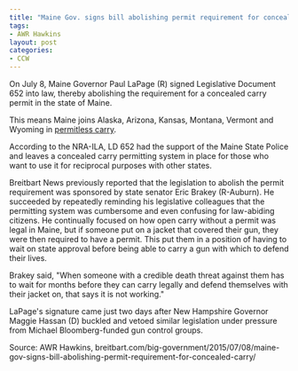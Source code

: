 ```yaml
---
title: "Maine Gov. signs bill abolishing permit requirement for concealed carry"
tags:
- AWR Hawkins
layout: post
categories:
- CCW
---
```


On July 8, Maine Governor Paul LaPage (R) signed Legislative Document 652 into law, thereby abolishing the requirement for a concealed carry permit in the state of Maine.

This means Maine joins Alaska, Arizona, Kansas, Montana, Vermont and Wyoming in [permitless carry](/permitless-carry-states.html).

According to the NRA-ILA, LD 652 had the support of the Maine State Police and leaves a concealed carry permitting system in place for those who want to use it for reciprocal purposes with other states.

Breitbart News previously reported that the legislation to abolish the permit requirement was sponsored by state senator Eric Brakey (R-Auburn). He succeeded by repeatedly reminding his legislative colleagues that the permitting system was cumbersome and even confusing for law-abiding citizens. He continually focused on how open carry without a permit was legal in Maine, but if someone put on a jacket that covered their gun, they were then required to have a permit. This put them in a position of having to wait on state approval before being able to carry a gun with which to defend their lives.

Brakey said, "When someone with a credible death threat against them has to wait for months before they can carry legally and defend themselves with their jacket on, that says it is not working."

LaPage's signature came just two days after New Hampshire Governor Maggie Hassan (D) buckled and vetoed similar legislation under pressure from Michael Bloomberg-funded gun control groups.

Source: AWR Hawkins, breitbart.com/big-government/2015/07/08/maine-gov-signs-bill-abolishing-permit-requirement-for-concealed-carry/
